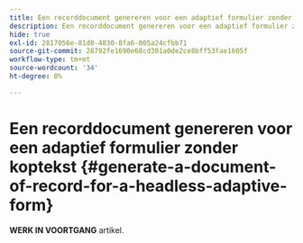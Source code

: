 ```yaml
---
title: Een recorddocument genereren voor een adaptief formulier zonder koptekst
description: Een recorddocument genereren voor een adaptief formulier zonder koptekst
hide: true
exl-id: 2817056e-81d0-4830-8fa6-005a24cfbb71
source-git-commit: 28792fe1690e68cd301a0de2ce8bff53fae1605f
workflow-type: tm+mt
source-wordcount: '34'
ht-degree: 0%

---
```


# Een recorddocument genereren voor een adaptief formulier zonder koptekst {#generate-a-document-of-record-for-a-headless-adaptive-form}

<span class="preview"> **WERK IN VOORTGANG** artikel.</span>
